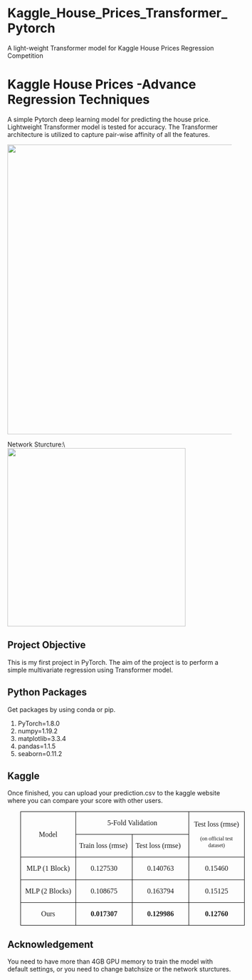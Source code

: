 # Kaggle_House_Prices_Transformer_Pytorch
A light-weight Transformer model for Kaggle House Prices Regression Competition

# Kaggle House Prices -Advance Regression Techniques

A simple Pytorch deep learning model for predicting the house price. Lightweight Transformer model is tested for accuracy.
The Transformer architecture is utilized to capture pair-wise affinity of all the features.

<img src="https://user-images.githubusercontent.com/90333984/144088221-27ea75be-cd17-42cb-b37c-ad0e4c2d8e3b.png" width="650">

Network Sturcture:\\
<img src="https://user-images.githubusercontent.com/90333984/144082762-367e81f0-9e76-4a08-9e97-cf1942b2666a.png" width="400">


<!-- # Table of Contents
1. [Project Objective](#objective)
2. [Python Packages](#packages) -->

## Project Objective <a name="p objective"></a>
This is my first project in PyTorch. The aim of the project is to perform a simple multivariate regression using Transformer model. 

## Python Packages
Get packages by using conda or pip.

1. PyTorch=1.8.0
2. numpy=1.19.2
3. matplotlib=3.3.4
4. pandas=1.1.5
5. seaborn=0.11.2

## Kaggle
Once finished, you can upload your prediction.csv to the kaggle website where you can compare your score with other users.

<table class=MsoTableGrid border=1 cellspacing=0 cellpadding=0
 style='margin-left:21.6pt;border-collapse:collapse;border:none'>
 <tr>
  <td width=131 rowspan=2 style='width:98.3pt;border:solid windowtext 1.0pt;
  padding:0cm 5.4pt 0cm 5.4pt'>
  <p class=MsoListParagraph align=center style='text-align:center;text-indent:
  0cm'><span lang=EN-US style='font-family:"Times New Roman",serif'>Model</span></p>
  </td>
  <td width=262 colspan=2 style='width:196.6pt;border:solid windowtext 1.0pt;
  border-left:none;padding:0cm 5.4pt 0cm 5.4pt'>
  <p class=MsoListParagraph align=center style='text-align:center;text-indent:
  0cm'><span lang=EN-US style='font-family:"Times New Roman",serif'>5-Fold
  Validation</span></p>
  </td>
  <td width=131 rowspan=2 style='width:98.3pt;border:solid windowtext 1.0pt;
  border-left:none;padding:0cm 5.4pt 0cm 5.4pt'>
  <p class=MsoListParagraph align=center style='text-align:center;text-indent:
  0cm'><span lang=EN-US style='font-family:"Times New Roman",serif'>Test loss
  (rmse)</span></p>
  <p class=MsoListParagraph align=center style='text-align:center;text-indent:
  0cm'><span lang=EN-US style='font-size:9.0pt;font-family:"Times New Roman",serif'>(on
  official test dataset)</span></p>
  </td>
 </tr>
 <tr>
  <td width=131 valign=top style='width:98.3pt;border-top:none;border-left:
  none;border-bottom:solid windowtext 1.0pt;border-right:solid windowtext 1.0pt;
  padding:0cm 5.4pt 0cm 5.4pt'>
  <p class=MsoListParagraph style='text-indent:0cm'><span lang=EN-US
  style='font-family:"Times New Roman",serif'>Train loss (rmse)</span></p>
  </td>
  <td width=131 valign=top style='width:98.3pt;border-top:none;border-left:
  none;border-bottom:solid windowtext 1.0pt;border-right:solid windowtext 1.0pt;
  padding:0cm 5.4pt 0cm 5.4pt'>
  <p class=MsoListParagraph style='text-indent:0cm'><span lang=EN-US
  style='font-family:"Times New Roman",serif'>Test loss (rmse)</span></p>
  </td>
 </tr>
 <tr>
  <td width=131 valign=top style='width:98.3pt;border:solid windowtext 1.0pt;
  border-top:none;padding:0cm 5.4pt 0cm 5.4pt'>
  <p class=MsoListParagraph align=center style='text-align:center;text-indent:
  0cm'><span lang=EN-US style='font-family:"Times New Roman",serif'>MLP (1
  Block)</span></p>
  </td>
  <td width=131 valign=top style='width:98.3pt;border-top:none;border-left:
  none;border-bottom:solid windowtext 1.0pt;border-right:solid windowtext 1.0pt;
  padding:0cm 5.4pt 0cm 5.4pt'>
  <p class=MsoListParagraph align=center style='text-align:center;text-indent:
  0cm'><span lang=EN-US style='font-family:"Times New Roman",serif'>0.127530</span></p>
  </td>
  <td width=131 valign=top style='width:98.3pt;border-top:none;border-left:
  none;border-bottom:solid windowtext 1.0pt;border-right:solid windowtext 1.0pt;
  padding:0cm 5.4pt 0cm 5.4pt'>
  <p class=MsoListParagraph align=center style='text-align:center;text-indent:
  0cm'><span lang=EN-US style='font-family:"Times New Roman",serif'>0.140763</span></p>
  </td>
  <td width=131 valign=top style='width:98.3pt;border-top:none;border-left:
  none;border-bottom:solid windowtext 1.0pt;border-right:solid windowtext 1.0pt;
  padding:0cm 5.4pt 0cm 5.4pt'>
  <p class=MsoListParagraph align=center style='text-align:center;text-indent:
  0cm'><span lang=EN-US style='font-family:"Times New Roman",serif'>0.15460</span></p>
  </td>
 </tr>
 <tr>
  <td width=131 valign=top style='width:98.3pt;border:solid windowtext 1.0pt;
  border-top:none;padding:0cm 5.4pt 0cm 5.4pt'>
  <p class=MsoListParagraph align=center style='text-align:center;text-indent:
  0cm'><span lang=EN-US style='font-family:"Times New Roman",serif'>MLP (2
  Blocks)</span></p>
  </td>
  <td width=131 valign=top style='width:98.3pt;border-top:none;border-left:
  none;border-bottom:solid windowtext 1.0pt;border-right:solid windowtext 1.0pt;
  padding:0cm 5.4pt 0cm 5.4pt'>
  <p class=MsoListParagraph align=center style='text-align:center;text-indent:
  0cm'><span lang=EN-US style='font-family:"Times New Roman",serif'>0.108675</span></p>
  </td>
  <td width=131 valign=top style='width:98.3pt;border-top:none;border-left:
  none;border-bottom:solid windowtext 1.0pt;border-right:solid windowtext 1.0pt;
  padding:0cm 5.4pt 0cm 5.4pt'>
  <p class=MsoListParagraph align=center style='text-align:center;text-indent:
  0cm'><span lang=EN-US style='font-family:"Times New Roman",serif'>0.163794</span></p>
  </td>
  <td width=131 valign=top style='width:98.3pt;border-top:none;border-left:
  none;border-bottom:solid windowtext 1.0pt;border-right:solid windowtext 1.0pt;
  padding:0cm 5.4pt 0cm 5.4pt'>
  <p class=MsoListParagraph align=center style='text-align:center;text-indent:
  0cm'><span lang=EN-US style='font-family:"Times New Roman",serif'>0.15125</span></p>
  </td>
 </tr>
 <tr>
  <td width=131 valign=top style='width:98.3pt;border:solid windowtext 1.0pt;
  border-top:none;padding:0cm 5.4pt 0cm 5.4pt'>
  <p class=MsoListParagraph align=center style='text-align:center;text-indent:
  0cm'><span lang=EN-US style='font-family:"Times New Roman",serif'>Ours</span></p>
  </td>
  <td width=131 valign=top style='width:98.3pt;border-top:none;border-left:
  none;border-bottom:solid windowtext 1.0pt;border-right:solid windowtext 1.0pt;
  padding:0cm 5.4pt 0cm 5.4pt'>
  <p class=MsoListParagraph align=center style='text-align:center;text-indent:
  0cm'><b><span lang=EN-US style='font-family:"Times New Roman",serif'>0.017307</span></b></p>
  </td>
  <td width=131 valign=top style='width:98.3pt;border-top:none;border-left:
  none;border-bottom:solid windowtext 1.0pt;border-right:solid windowtext 1.0pt;
  padding:0cm 5.4pt 0cm 5.4pt'>
  <p class=MsoListParagraph align=center style='text-align:center;text-indent:
  0cm'><b><span lang=EN-US style='font-family:"Times New Roman",serif'>0.129986</span></b></p>
  </td>
  <td width=131 valign=top style='width:98.3pt;border-top:none;border-left:
  none;border-bottom:solid windowtext 1.0pt;border-right:solid windowtext 1.0pt;
  padding:0cm 5.4pt 0cm 5.4pt'>
  <p class=MsoListParagraph align=center style='text-align:center;text-indent:
  0cm'><b><span lang=EN-US style='font-family:"Times New Roman",serif'>0.12760</span></b></p>
  </td>
 </tr>
</table>


## Acknowledgement
You need to have more than 4GB GPU memory to train the model with default settings, or you need to change batchsize or the network sturctures.
